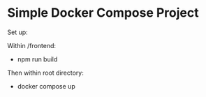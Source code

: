 # Simple Docker Compose Project

Set up:

Within /frontend:

- npm run build

Then within root directory:

- docker compose up
